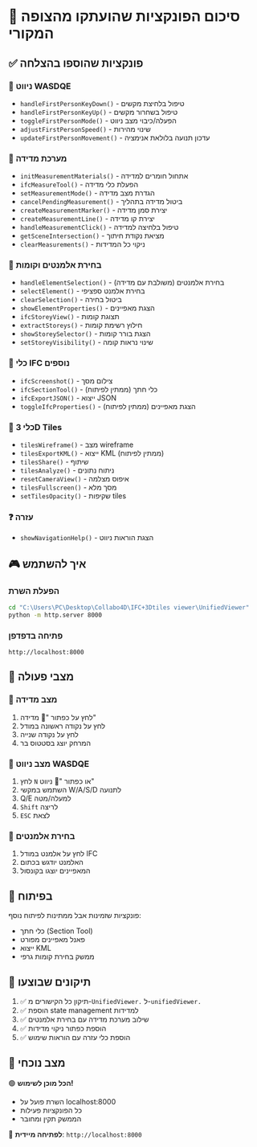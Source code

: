 # 🔧 סיכום הפונקציות שהועתקו מהצופה המקורי

## ✅ פונקציות שהוספו בהצלחה

### 🎯 ניווט WASDQE
- `handleFirstPersonKeyDown()` - טיפול בלחיצת מקשים
- `handleFirstPersonKeyUp()` - טיפול בשחרור מקשים  
- `toggleFirstPersonMode()` - הפעלה/כיבוי מצב ניווט
- `adjustFirstPersonSpeed()` - שינוי מהירות
- `updateFirstPersonMovement()` - עדכון תנועה בלולאת אנימציה

### 📏 מערכת מדידה
- `initMeasurementMaterials()` - אתחול חומרים למדידה
- `ifcMeasureTool()` - הפעלת כלי מדידה
- `setMeasurementMode()` - הגדרת מצב מדידה
- `cancelPendingMeasurement()` - ביטול מדידה בתהליך
- `createMeasurementMarker()` - יצירת סמן מדידה
- `createMeasurementLine()` - יצירת קו מדידה
- `handleMeasurementClick()` - טיפול בלחיצה למדידה
- `getSceneIntersection()` - מציאת נקודת חיתוך
- `clearMeasurements()` - ניקוי כל המדידות

### 🏢 בחירת אלמנטים וקומות
- `handleElementSelection()` - בחירת אלמנטים (משולבת עם מדידה)
- `selectElement()` - בחירת אלמנט ספציפי
- `clearSelection()` - ביטול בחירה
- `showElementProperties()` - הצגת מאפיינים
- `ifcStoreyView()` - תצוגת קומות
- `extractStoreys()` - חילוץ רשימת קומות
- `showStoreySelector()` - הצגת בורר קומות
- `setStoreyVisibility()` - שינוי נראות קומה

### 📸 כלי IFC נוספים
- `ifcScreenshot()` - צילום מסך
- `ifcSectionTool()` - כלי חתך (ממתין לפיתוח)
- `ifcExportJSON()` - ייצוא JSON
- `toggleIfcProperties()` - הצגת מאפיינים (ממתין לפיתוח)

### 🔲 כלי 3D Tiles
- `tilesWireframe()` - מצב wireframe
- `tilesExportKML()` - ייצוא KML (ממתין לפיתוח)
- `tilesShare()` - שיתוף
- `tilesAnalyze()` - ניתוח נתונים
- `resetCameraView()` - איפוס מצלמה
- `tilesFullscreen()` - מסך מלא
- `setTilesOpacity()` - שקיפות tiles

### ❓ עזרה
- `showNavigationHelp()` - הצגת הוראות ניווט

## 🎮 איך להשתמש

### הפעלת השרת
```bash
cd "C:\Users\PC\Desktop\Collabo4D\IFC+3Dtiles viewer\UnifiedViewer"
python -m http.server 8000
```

### פתיחה בדפדפן
```
http://localhost:8000
```

## 🔄 מצבי פעולה

### 📏 מצב מדידה
1. לחץ על כפתור "📏 מדידה"
2. לחץ על נקודה ראשונה במודל
3. לחץ על נקודה שנייה
4. המרחק יוצג בסטטוס בר

### 🚶 מצב ניווט WASDQE
1. לחץ `N` או כפתור "🚶 ניווט"
2. השתמש במקשי W/A/S/D לתנועה
3. Q/E למעלה/מטה
4. `Shift` לריצה
5. `ESC` לצאת

### 🎯 בחירת אלמנטים
1. לחץ על אלמנט במודל IFC
2. האלמנט יודגש בכתום
3. המאפיינים יוצגו בקונסול

## 🚧 בפיתוח

פונקציות שזמינות אבל ממתינות לפיתוח נוסף:
- כלי חתך (Section Tool)
- פאנל מאפיינים מפורט
- ייצוא KML
- ממשק בחירת קומות גרפי

## 🔧 תיקונים שבוצעו

1. ✅ תיקון כל הקישורים מ-`UnifiedViewer.` ל-`unifiedViewer.`
2. ✅ הוספת state management למדידות
3. ✅ שילוב מערכת מדידה עם בחירת אלמנטים
4. ✅ הוספת כפתור ניקוי מדידות
5. ✅ הוספת כלי עזרה עם הוראות שימוש

## 📍 מצב נוכחי

🟢 **הכל מוכן לשימוש!** 
- השרת פועל על localhost:8000
- כל הפונקציות פעילות
- הממשק תקין ומחובר

🔗 **לפתיחה מיידית**: `http://localhost:8000`